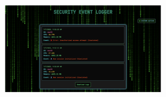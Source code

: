 <p align="center">
  <a href="https://nirajdn.github.io/RTOS-EVENT-LOGGER/" target="_blank">
    <img src="https://raw.githubusercontent.com/NirajDN/RTOS-EVENT-LOGGER/main/event-logger/Working.png" alt="3D Avatar Preview" width="600" />
  </a>
</p>
